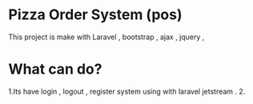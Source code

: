 # Pizza Order System (pos)

This project is make with Laravel , bootstrap , ajax , jquery , 

# What can do?

1.Its have login , logout , register system using with laravel jetstream  .
2. 
